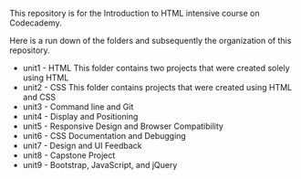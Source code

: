 This repository is for the Introduction to HTML intensive course on Codecademy.

Here is a run down of the folders and subsequently the organization of this repository.

- unit1 - HTML 
	This folder contains two projects that were created solely using HTML
- unit2 - CSS
	This folder contains projects that were created using HTML and CSS
- unit3 - Command line and Git
- unit4 - Display and Positioning
- unit5 - Responsive Design and Browser Compatibility
- unit6 - CSS Documentation and Debugging
- unit7 - Design and UI Feedback
- unit8 - Capstone Project
- unit9 - Bootstrap, JavaScript, and jQuery

